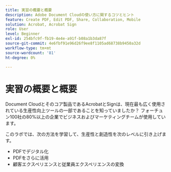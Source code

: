 ```yaml
---
title: 実習の概要と概要
description: Adobe Document Cloudの使い方に関するコツとヒント
feature: Create PDF, Edit PDF, Share, Collaboration, Mobile
solution: Acrobat, Acrobat Sign
role: User
level: Beginner
exl-id: 254bfc9f-fb19-4e4e-a91f-b08a1b3da87f
source-git-commit: 4e6fbf91e96d26f9ee8f1105ad68738b9450a32d
workflow-type: tm+mt
source-wordcount: '81'
ht-degree: 0%

---
```


# 実習の概要と概要

Document Cloudとそのコア製品であるAcrobatとSignは、現在最も広く使用されている生産性向上ツールの一部であることを知っていましたか？ フォーチュン100社の80%以上の企業でビジネスおよびマーケティングチームが使用しています。

このラボでは、次の方法を学習して、生産性と創造性を次のレベルに引き上げます。

* PDFでデジタル化
* PDFをさらに活用
* 顧客エクスペリエンスと従業員エクスペリエンスの変換
